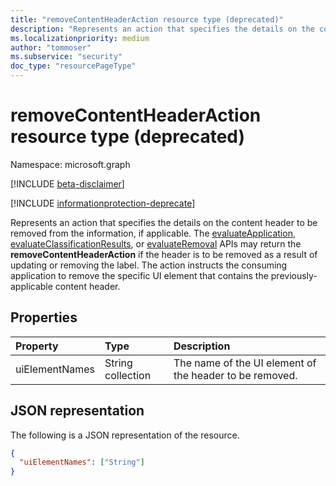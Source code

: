 ```yaml
---
title: "removeContentHeaderAction resource type (deprecated)"
description: "Represents an action that specifies the details on the content header to be removed from the information, if applicable. Deprecated."
ms.localizationpriority: medium
author: "tommoser"
ms.subservice: "security"
doc_type: "resourcePageType"
---
```


# removeContentHeaderAction resource type (deprecated)

Namespace: microsoft.graph

[!INCLUDE [beta-disclaimer](../../includes/beta-disclaimer.md)]

[!INCLUDE [informationprotection-deprecate](../../includes/informationprotection-deprecate.md)]

Represents an action that specifies the details on the content header to be removed from the information, if applicable. The [evaluateApplication](../api/informationprotectionlabel-evaluateapplication.md), [evaluateClassificationResults](../api/informationprotectionlabel-evaluateclassificationresults.md), or [evaluateRemoval](../api/informationprotectionlabel-evaluateremoval.md) APIs may return the **removeContentHeaderAction** if the header is to be removed as a result of updating or removing the label. The action instructs the consuming application to remove the specific UI element that contains the previously-applicable content header.

## Properties

| Property       | Type              | Description                                                |
| :------------- | :---------------- | :--------------------------------------------------------- |
| uiElementNames | String collection | The name of the UI element of the header to be removed. |

## JSON representation

The following is a JSON representation of the resource.

<!-- {
  "blockType": "resource",
  "optionalProperties": [

  ],
  "@odata.type": "microsoft.graph.removeContentHeaderAction",
  "baseType": "microsoft.graph.informationProtectionAction"
}-->

```json
{
  "uiElementNames": ["String"]
}
```

<!-- uuid: 16cd6b66-4b1a-43a1-adaf-3a886856ed98
2019-02-04 14:57:30 UTC -->
<!-- {
  "type": "#page.annotation",
  "description": "removeContentHeaderAction resource",
  "keywords": "",
  "section": "documentation",
  "tocPath": ""
}-->


